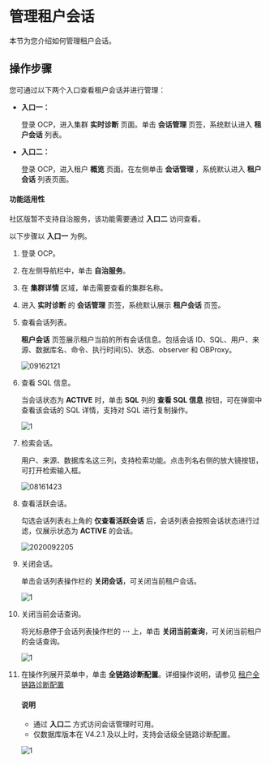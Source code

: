 # 管理租户会话

本节为您介绍如何管理租户会话。

## 操作步骤

您可通过以下两个入口查看租户会话并进行管理：

* **入口一：**

    登录 OCP，进入集群 **实时诊断** 页面。单击 **会话管理** 页签，系统默认进入 **租户会话** 列表。

* **入口二：**

    登录 OCP，进入租户 **概览** 页面。在左侧单击 **会话管理** ，系统默认进入 **租户会话** 列表页面。

<main id="notice" type='notice'>
   <h4>功能适用性</h4>
   <p>社区版暂不支持自治服务，该功能需要通过 <b>入口二</b> 访问查看。</p>
</main>

以下步骤以 **入口一** 为例。

1. 登录 OCP。

2. 在左侧导航栏中，单击 **自治服务**。

3. 在 **集群详情** 区域，单击需要查看的集群名称。

4. 进入 **实时诊断** 的 **会话管理** 页签，系统默认展示 **租户会话** 页签。

5. 查看会话列表。

    **租户会话** 页签展示租户当前的所有会话信息。包括会话 ID、SQL、用户、来源、数据库名、命令、执行时间(S)、状态、observer 和 OBProxy。

    ![09162121](https://obbusiness-private.oss-cn-shanghai.aliyuncs.com/doc/img/ocp/420/%E7%A7%9F%E6%88%B7%E4%BC%9A%E8%AF%9D.png)

6. 查看 SQL 信息。

    当会话状态为 **ACTIVE** 时，单击 **SQL** 列的 **查看 SQL 信息** 按钮，可在弹窗中查看该会话的 SQL 详情，支持对 SQL 进行复制操作。

    ![1](https://obbusiness-private.oss-cn-shanghai.aliyuncs.com/doc/img/ocp/410/%E6%9F%A5%E7%9C%8Bsql.png)

7. 检索会话。

    用户、来源、数据库名这三列，支持检索功能。点击列名右侧的放大镜按钮，可打开检索输入框。

    ![08161423](https://help-static-aliyun-doc.aliyuncs.com/assets/img/zh-CN/7560562361/p304956.png)

8. 查看活跃会话。

    勾选会话列表右上角的 **仅查看活跃会话** 后，会话列表会按照会话状态进行过滤，仅展示状态为 **ACTIVE** 的会话。

    ![2020092205](https://obbusiness-private.oss-cn-shanghai.aliyuncs.com/doc/img/ocp/420/%E6%9F%A5%E7%9C%8B%E6%B4%BB%E8%B7%83%E4%BC%9A%E8%AF%9D.png)

9. 关闭会话。

    单击会话列表操作栏的 **关闭会话**，可关闭当前租户会话。

    ![1](https://obbusiness-private.oss-cn-shanghai.aliyuncs.com/doc/img/ocp/410/%E5%85%B3%E9%97%AD%E4%BC%9A%E8%AF%9D.png)

10. 关闭当前会话查询。

    将光标悬停于会话列表操作栏的 **···** 上，单击 **关闭当前查询**，可关闭当前租户的会话查询。

    ![1](https://obbusiness-private.oss-cn-shanghai.aliyuncs.com/doc/img/ocp/410/%E5%85%B3%E9%97%AD%E6%9F%A5%E8%AF%A2.png)

11. 在操作列展开菜单中，单击 **全链路诊断配置**。详细操作说明，请参见 [租户全链路诊断配置](../../700.tenant-functions/600.manage-a-tenant/600.full-link-diagnostic-configuration-of-tenant.md)

    <main id="notice" type='explain'>
      <h4>说明</h4>
      <p><ul><li>通过 <b>入口二</b> 方式访问会话管理时可用。</li><li>仅数据库版本在 V4.2.1 及以上时，支持会话级全链路诊断配置。</li></ul></p>
    </main>

     ![1](https://obbusiness-private.oss-cn-shanghai.aliyuncs.com/doc/img/ocp/421/OAS/%E5%85%A8%E9%93%BE%E8%B7%AF%E8%AF%8A%E6%96%AD%E9%85%8D%E7%BD%AE.png)
